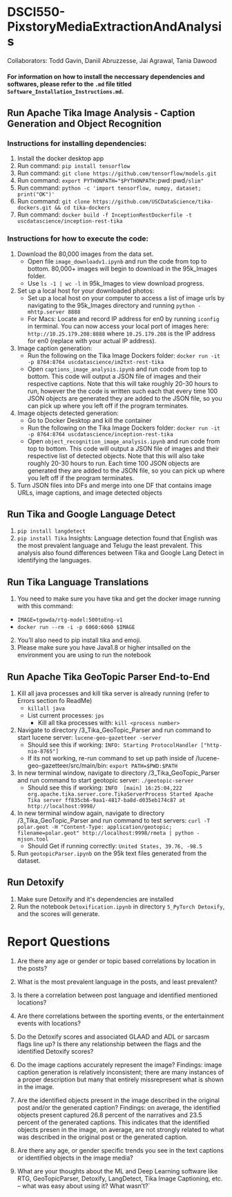 # DSCI550-PixstoryMediaExtractionAndAnalysis

Collaborators: Todd Gavin, Daniil Abruzzesse, Jai Agrawal, Tania Dawood

#### For information on how to install the neccessary dependencies and softwares, please refer to the `.md` file titled `Software_Installation_Instructions.md`.

## Run Apache Tika Image Analysis - Caption Generation and Object Recognition

### Instructions for installing dependencies:
1. Install the docker desktop app
2. Run command: `pip install tensorflow`
3. Run command: `git clone https://github.com/tensorflow/models.git`
4. Run command: `export PYTHONPATH="$PYTHONPATH:`pwd`:`pwd`/slim"`
5. Run command: `python -c 'import tensorflow, numpy, dataset; print("OK")'`
6. Run command: `git clone https://github.com/USCDataScience/tika-dockers.git && cd tika-dockers`
7. Run command: `docker build -f InceptionRestDockerfile -t uscdatascience/inception-rest-tika`

### Instructions for how to execute the code:
1. Download the 80,000 images from the data set. 
    - Open file `image_downloadv1.ipynb` and run the code from top to bottom. 80,000+ images will begin to download in the 95k_Images folder. 
    - Use `ls -1 | wc -l` in 95k_Images to view download progress.
2. Set up a local host for your downloaded photos: 
    - Set up a local host on your computer to access a list of image urls by navigating to the 95k_Images directory and running `python -mhttp.server 8888`
    - For Macs: Locate and record IP address for en0 by running `iconfig` in terminal. You can now access your local port of images here: `http://10.25.179.208:8888` where `10.25.179.208` is the IP address for en0 (replace with your actual IP address).
3. Image caption generation:
    - Run the following on the Tika Image Dockers folder: `docker run -it -p 8764:8764 uscdatascience/im2txt-rest-tika`
    - Open `captions_image_analysis.ipynb` and run code from top to bottom. This code will output a JSON file of images and their respective captions. Note that this will take roughly 20-30 hours to run, however the the code is written such each that every time 100 JSON objects are generated they are added to the JSON file, so you can pick up where you left off if the program terminates.
4. Image objects detected generation:
    - Go to Docker Desktop and kill the container
    - Run the following on the Tika Image Dockers folder: `docker run -it -p 8764:8764 uscdatascience/inception-rest-tika`
    - Open `object_recognition_image_analysis.ipynb` and run code from top to bottom. This code will output a JSON file of images and their respective list of detected objects. Note that this will also take roughly 20-30 hours to run. Each time 100 JSON objects are generated they are added to the JSON file, so you can pick up where you left off if the program terminates.
5. Turn JSON files into DFs and merge into one DF that contains image URLs, image captions, and image detected objects
 
## Run Tika and Google Language Detect
1. `pip install langdetect`
2. `pip install Tika`
Insights: 
Language detection found that English was the most prevalent language and Telugu the least prevalent. This analysis also found differences between Tika and Google Lang Detect in identifying the languages.

## Run Tika Language Translations
1. You need to make sure you have tika and get the docker image running with this command:
- `IMAGE=tgowda/rtg-model:500toEng-v1`
- `docker run --rm -i -p 6060:6060 $IMAGE`
2. You’ll also need to pip install tika and emoji.
3. Please make sure you have Java1.8 or higher intsalled on the environment you are using to run the notebook

## Run Apache Tika GeoTopic Parser End-to-End
1. Kill all java processes and kill tika server is already running (refer to Errors section fo ReadMe)
    - `killall java`
    - List current processes: `jps`
        - Kill all tika processes with: `kill <process number>`
2. Navigate to directory /3_Tika_GeoTopic_Parser and run command to start lucene server: `lucene-geo-gazetteer -server`
    - Should see this if working: `INFO: Starting ProtocolHandler ["http-nio-8765"]`
    - If its not working, re-run command to set up path inside of /lucene-geo-gazetteer/src/main/bin: `export PATH=$PWD:$PATH`
3. In new terminal window, navigate to directory /3_Tika_GeoTopic_Parser and run command to start geotopic server: `./geotopic-server`
    - Should see this if working: `INFO  [main] 16:25:04,222 org.apache.tika.server.core.TikaServerProcess Started Apache Tika server ff835cb6-9aa1-4817-ba8d-d035eb174c87 at http://localhost:9998/`
4. In new terminal window again, navigate to directory /3_Tika_GeoTopic_Parser and run command to test servers: `curl -T polar.geot -H "Content-Type: application/geotopic; filename=polar.geot" http://localhost:9998/rmeta | python -mjson.tool`
    - Should Get if running correctly: `United States, 39.76, -98.5`
5. Run `geotopicParser.ipynb` on the 95k text files generated from the dataset.

## Run Detoxify
1. Make sure Detoxify and it's dependencies are installed
2. Run the notebook `Detoxification.ipynb` in directory `5_PyTorch Detoxify`, and the scores will generate.

# Report Questions
1. Are there any age or gender or topic based correlations by location in the posts? 

2. What is the most prevalent language in the posts, and least prevalent? 

3. Is there a correlation between post language and identified mentioned locations? 

4. Are  there  correlations  between  the  sporting  events,  or  the  entertainment  events  with locations?  

5. Do the Detoxify scores and associated GLAAD and ADL or sarcasm flags line up? Is there any relationship between the flags and the identified Detoxify scores?

6. Do the image captions accurately represent the image? 
Findings: image caption generation is relatively inconsistent; there are many instances of a proper description but many that entirely missrepresent what is shown in the image. 

7. Are the identified objects present in the image described in the original post and/or the generated caption?
Findings: on average, the identified objects present captured 26.8 percent of the narratives and 23.5 percent of the generated captions. This indicates that the identified objects presen in the image, on average, are not strongly related to what was described in the original post or the generated caption.

8. Are  there  any  age,  or  gender  specific  trends  you  see  in  the  text  captions  or  identified objects in the image media?

9. What are your thoughts about the ML and Deep Learning software like RTG, GeoTopicParser, Detoxify, LangDetect, Tika Image Captioning, etc. – what was easy about using it? What wasn’t?`
